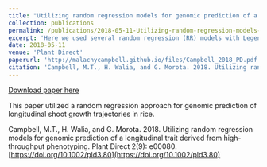 ```yaml
---
title: "Utilizing random regression models for genomic prediction of a longitudinal trait derived from high-throughput phenotyping"
collection: publications
permalink: /publications/2018-05-11-Utilizing-random-regression-models-for-genomic-prediction-of-a-longitudinal-trait-derived-from-high-throughput-phenotyping
excerpt: 'Here we used several random regression (RR) models with Legendre polynomials for genomic prediction of shoot growth trajectories in rice (<i>Oryza sativa</i>).'
date: 2018-05-11
venue: 'Plant Direct'
paperurl: 'http://malachycampbell.github.io/files/Campbell_2018_PD.pdf'
citation: 'Campbell, M.T., H. Walia, and G. Morota. 2018. Utilizing random regression models for genomic prediction of a longitudinal trait derived from high-throughput phenotyping. Plant Direct 2(9): e00080. [https://doi.org/10.1002/pld3.80](https://doi.org/10.1002/pld3.80)'
---
```


<a href='http://malachycampbell.github.io/files/Campbell_2018_PD.pdf'>Download paper here</a>

This paper utilized a random regression approach for genomic prediction of longitudinal shoot growth trajectories in rice.

Campbell, M.T., H. Walia, and G. Morota. 2018. Utilizing random regression models for genomic prediction of a longitudinal trait derived from high-throughput phenotyping. Plant Direct 2(9): e00080. [https://doi.org/10.1002/pld3.80](https://doi.org/10.1002/pld3.80)

